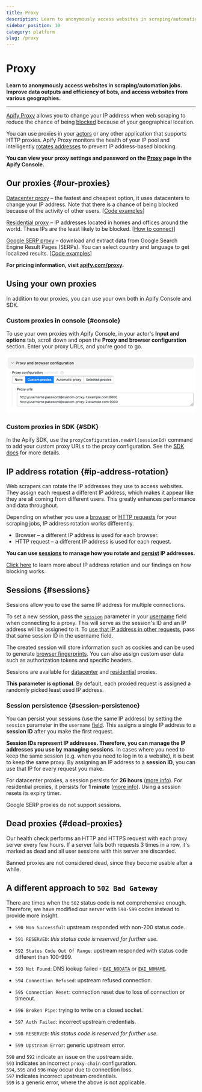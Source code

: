 ```yaml
---
title: Proxy
description: Learn to anonymously access websites in scraping/automation jobs. Improve data outputs and efficiency of bots, and access websites from various geographies.
sidebar_position: 10
category: platform
slug: /proxy
---
```


# [](./proxy) Proxy

**Learn to anonymously access websites in scraping/automation jobs. Improve data outputs and efficiency of bots, and access websites from various geographies.**

---

[Apify Proxy](https://apify.com/proxy) allows you to change your IP address when web scraping to reduce the chance of being [blocked](../web_scraping_101/anti_scraping_techniques.md) because of your geographical location.

You can use proxies in your [actors](../actors/index.md) or any other application that supports HTTP proxies. Apify Proxy monitors the health of your IP pool and intelligently [rotates addresses](#ip-address-rotation) to prevent IP address-based blocking.

**You can view your proxy settings and password on the [Proxy](https://console.apify.com/proxy) page in the Apify Console.**

## Our proxies {#our-proxies}

[Datacenter proxy](./datacenter_proxy/index.md) – the fastest and cheapest option, it uses datacenters to change your IP address. Note that there is a chance of being blocked because of the activity of other users. [[Code examples](./datacenter_proxy/examples.md)]

[Residential proxy](./residential_proxy/index.md) – IP addresses located in homes and offices around the world. These IPs are the least likely to be blocked. [[How to connect](./residential_proxy/index.md)]

[Google SERP proxy](./google_serp_proxy/index.md) – download and extract data from Google Search Engine Result Pages (SERPs). You can select country and language to get localized results. [[Code examples](./google_serp_proxy/examples.md)]

**For pricing information, visit [apify.com/proxy](https://apify.com/proxy).**

## Using your own proxies

In addition to our proxies, you can use your own both in Apify Console and SDK.

### Custom proxies in console {#console}

To use your own proxies with Apify Console, in your actor's **Input and options** tab, scroll down and open the **Proxy and browser configuration** section. Enter your proxy URLs, and you're good to go.

![Using custom proxy in Apify Console](../images/proxy-custom.png)

### Custom proxies in SDK {#SDK}

In the Apify SDK, use the `proxyConfiguration.newUrl(sessionId)` command to add your custom proxy URLs to the proxy configuration. See the [SDK docs](https://docs.apify.com/sdk/js/api/apify/class/ProxyConfiguration#newUrl) for more details.

## IP address rotation {#ip-address-rotation}

Web scrapers can rotate the IP addresses they use to access websites. They assign each request a different IP address, which makes it appear like they are all coming from different users. This greatly enhances performance and data throughout.

Depending on whether you use a [browser](https://apify.com/apify/web-scraper) or [HTTP requests](https://apify.com/apify/cheerio-scraper) for your scraping jobs, IP address rotation works differently.

* Browser – a different IP address is used for each browser.
* HTTP request – a different IP address is used for each request.

**You can use [sessions](#sessions) to manage how you rotate and [persist](#session-persistence) IP addresses.**

[Click here](../web_scraping_101/anti_scraping_techniques.md) to learn more about IP address rotation and our findings on how blocking works.

## Sessions {#sessions}

Sessions allow you to use the same IP address for multiple connections.

To set a new session, pass the [`session`](./connection_settings.md) parameter in your [username](./connection_settings.md#username-parameters) field when connecting to a proxy. This will serve as the session's ID and an IP address will be assigned to it. To [use that IP address in other requests](./datacenter_proxy/examples.md#multiple-requests-with-the-same-ip-address), pass that same session ID in the username field.

The created session will store information such as cookies and can be used to generate [browser fingerprints](https://pixelprivacy.com/resources/browser-fingerprinting/). You can also assign custom user data such as authorization tokens and specific headers.

Sessions are available for [datacenter](./datacenter_proxy/index.md) and [residential](./residential_proxy/index.md#session-persistence) proxies.

**This parameter is optional**. By default, each proxied request is assigned a randomly picked least used IP address.

### Session persistence {#session-persistence}

You can persist your sessions (use the same IP address) by setting the `session` parameter in the `username` [field](./connection_settings.md). This assigns a single IP address to a **session ID** after you make the first request.

**Session IDs represent IP addresses. Therefore, you can manage the IP addresses you use by managing sessions.** In cases where you need to keep the same session (e.g. when you need to log in to a website), it is best to keep the same proxy. By assigning an IP address to a **session ID**, you can use that IP for every request you make.

For datacenter proxies, a session persists for **26 hours** ([more info](./datacenter_proxy/index.md)). For residential proxies, it persists for **1 minute** ([more info](./residential_proxy/index.md#session-persistence)). Using a session resets its expiry timer.

Google SERP proxies do not support sessions.

## Dead proxies {#dead-proxies}

Our health check performs an HTTP and HTTPS request with each proxy server every few hours. If a server fails both requests 3 times in a row, it's marked as dead and all user sessions with this server are discarded.

Banned proxies are not considered dead, since they become usable after a while.

## A different approach to `502 Bad Gateway`

There are times when the `502` status code is not comprehensive enough. Therefore, we have modified our server with `590-599` codes instead to provide more insight.

* `590 Non Successful`: upstream responded with non-200 status code.

* `591 RESERVED`: *this status code is reserved for further use.*

* `592 Status Code Out Of Range`: upstream responded with status code different than 100-999.

* `593 Not Found`: DNS lookup failed - [`EAI_NODATA`](https://github.com/libuv/libuv/blob/cdbba74d7a756587a696fb3545051f9a525b85ac/include/uv.h#L82) or [`EAI_NONAME`](https://github.com/libuv/libuv/blob/cdbba74d7a756587a696fb3545051f9a525b85ac/include/uv.h#L83).

* `594 Connection Refused`: upstream refused connection.

* `595 Connection Reset`: connection reset due to loss of connection or timeout.

* `596 Broken Pipe`: trying to write on a closed socket.

* `597 Auth Failed`: incorrect upstream credentials.

* `598 RESERVED`: *this status code is reserved for further use.*

* `599 Upstream Error`: generic upstream error.

`590` and `592` indicate an issue on the upstream side.<br/>
`593` indicates an incorrect `proxy-chain` configuration.<br/>
`594`, `595` and `596` may occur due to connection loss.<br/>
`597` indicates incorrect upstream credentials.<br/>
`599` is a generic error, where the above is not applicable.

